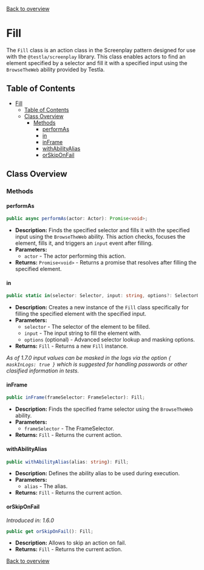 [Back to overview](../../screenplay_elements.md)

# Fill

The `Fill` class is an action class in the Screenplay pattern designed for use with the `@testla/screenplay` library. This class enables actors to find an element specified by a selector and fill it with a specified input using the `BrowseTheWeb` ability provided by Testla.

## Table of Contents

- [Fill](#fill)
  - [Table of Contents](#table-of-contents)
  - [Class Overview](#class-overview)
    - [Methods](#methods)
      - [performAs](#performas)
      - [in](#in)
      - [inFrame](#inframe)
      - [withAbilityAlias](#withabilityalias)
      - [orSkipOnFail](#orskiponfail)

## Class Overview

### Methods

#### performAs

```typescript
public async performAs(actor: Actor): Promise<void>;
```

- **Description:** Finds the specified selector and fills it with the specified input using the `BrowseTheWeb` ability. This action checks, focuses the element, fills it, and triggers an `input` event after filling.
- **Parameters:**
  - `actor` - The actor performing this action.
- **Returns:** `Promise<void>` - Returns a promise that resolves after filling the specified element.

#### in

```typescript
public static in(selector: Selector, input: string, options?: SelectorOptions & Maskable): Fill;
```

- **Description:** Creates a new instance of the `Fill` class specifically for filling the specified element with the specified input.
- **Parameters:**
  - `selector` - The selector of the element to be filled.
  - `input` - The input string to fill the element with.
  - `options` (optional) - Advanced selector lookup and masking options.
- **Returns:** `Fill` - Returns a new `Fill` instance.

*As of 1.7.0 input values can be masked in the logs via the option `{ maskInLogs: true }` which is suggested for handling passwords or other clasified information in tests.*

#### inFrame

```typescript
public inFrame(frameSelector: FrameSelector): Fill;
```

- **Description:** Finds the specified frame selector using the `BrowseTheWeb` ability.
- **Parameters:**
  - `frameSelector` - The FrameSelector.
- **Returns:** `Fill` - Returns the current action.

#### withAbilityAlias

```typescript
public withAbilityAlias(alias: string): Fill;
```

- **Description:** Defines the ability alias to be used during execution.
- **Parameters:**
  - `alias` - The alias.
- **Returns:** `Fill` - Returns the current action.

#### orSkipOnFail

*Introduced in: 1.6.0*

```typescript
public get orSkipOnFail(): Fill;
```

- **Description:** Allows to skip an action on fail.
- **Returns:** `Fill` - Returns the current action.

[Back to overview](../../screenplay_elements.md)